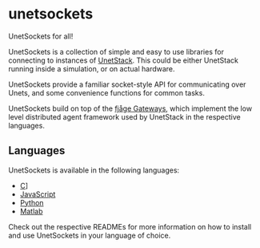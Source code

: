# unetsockets
UnetSockets for all!

UnetSockets is a collection of simple and easy to use libraries for connecting to instances of [UnetStack](https://unetstack.net/). This could be either UnetStack running inside a simulation, or on actual hardware.

UnetSockets provide a familiar socket-style API for communicating over Unets, and some convenience functions for common tasks.

UnetSockets build on top of the [fjåge Gateways](https://github.com/org-arl/fjage/tree/master/gateways), which implement the low level distributed agent framework used by UnetStack in the respective languages.

## Languages

UnetSockets is available in the following languages:

- [C](c/README.md)]
- [JavaScript](js/README.md)
- [Python](python/README.md)
- [Matlab](matlab/README.md)

Check out the respective READMEs for more information on how to install and use UnetSockets in your language of choice.